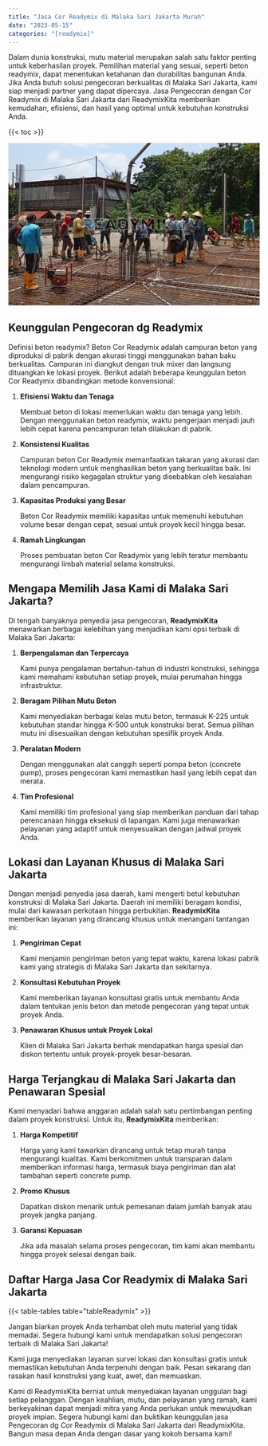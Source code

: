 ```yaml
---
title: "Jasa Cor Readymix di Malaka Sari Jakarta Murah"
date: "2023-05-15"
categories: "[readymix]"
---
```


Dalam dunia konstruksi, mutu material merupakan salah satu faktor penting untuk keberhasilan proyek. Pemilihan material yang sesuai, seperti beton readymix, dapat menentukan ketahanan dan durabilitas bangunan Anda. Jika Anda butuh solusi pengecoran berkualitas di Malaka Sari Jakarta, kami siap menjadi partner yang dapat dipercaya. Jasa Pengecoran dengan Cor Readymix di Malaka Sari Jakarta dari ReadymixKita memberikan kemudahan, efisiensi, dan hasil yang optimal untuk kebutuhan konstruksi Anda.

{{< toc >}}

![Jasa Cor Readymix di Malaka Sari Jakarta Murah](/images/readymix/cor-readymix-28.jpg)

## Keunggulan Pengecoran dg Readymix

Definisi beton readymix? Beton Cor Readymix adalah campuran beton yang diproduksi di pabrik dengan akurasi tinggi menggunakan bahan baku berkualitas. Campuran ini diangkut dengan truk mixer dan langsung dituangkan ke lokasi proyek. Berikut adalah beberapa keunggulan beton Cor Readymix dibandingkan metode konvensional:

1. **Efisiensi Waktu dan Tenaga**

   Membuat beton di lokasi memerlukan waktu dan tenaga yang lebih. Dengan menggunakan beton readymix, waktu pengerjaan menjadi jauh lebih cepat karena pencampuran telah dilakukan di pabrik.

2. **Konsistensi Kualitas**

   Campuran beton Cor Readymix memanfaatkan takaran yang akurasi dan teknologi modern untuk menghasilkan beton yang berkualitas baik. Ini mengurangi risiko kegagalan struktur yang disebabkan oleh kesalahan dalam pencampuran.

3. **Kapasitas Produksi yang Besar**

   Beton Cor Readymix memiliki kapasitas untuk memenuhi kebutuhan volume besar dengan cepat, sesuai untuk proyek kecil hingga besar.

4. **Ramah Lingkungan**

   Proses pembuatan beton Cor Readymix yang lebih teratur membantu mengurangi limbah material selama konstruksi.

## Mengapa Memilih Jasa Kami di Malaka Sari Jakarta?

Di tengah banyaknya penyedia jasa pengecoran, **ReadymixKita** menawarkan berbagai kelebihan yang menjadikan kami opsi terbaik di Malaka Sari Jakarta:

1. **Berpengalaman dan Terpercaya**

   Kami punya pengalaman bertahun-tahun di industri konstruksi, sehingga kami memahami kebutuhan setiap proyek, mulai perumahan hingga infrastruktur.

2. **Beragam Pilihan Mutu Beton**

   Kami menyediakan berbagai kelas mutu beton, termasuk K-225 untuk kebutuhan standar hingga K-500 untuk konstruksi berat. Semua pilihan mutu ini disesuaikan dengan kebutuhan spesifik proyek Anda.

3. **Peralatan Modern**

   Dengan menggunakan alat canggih seperti pompa beton (concrete pump), proses pengecoran kami memastikan hasil yang lebih cepat dan merata.

4. **Tim Profesional**

   Kami memiliki tim profesional yang siap memberikan panduan dari tahap perencanaan hingga eksekusi di lapangan. Kami juga menawarkan pelayanan yang adaptif untuk menyesuaikan dengan jadwal proyek Anda.

## Lokasi dan Layanan Khusus di Malaka Sari Jakarta

Dengan menjadi penyedia jasa daerah, kami mengerti betul kebutuhan konstruksi di Malaka Sari Jakarta. Daerah ini memiliki beragam kondisi, mulai dari kawasan perkotaan hingga perbukitan. **ReadymixKita** memberikan layanan yang dirancang khusus untuk menangani tantangan ini:

1. **Pengiriman Cepat**

   Kami menjamin pengiriman beton yang tepat waktu, karena lokasi pabrik kami yang strategis di Malaka Sari Jakarta dan sekitarnya.

2. **Konsultasi Kebutuhan Proyek**

   Kami memberikan layanan konsultasi gratis untuk membantu Anda dalam tentukan jenis beton dan metode pengecoran yang tepat untuk proyek Anda.

3. **Penawaran Khusus untuk Proyek Lokal**

   Klien di Malaka Sari Jakarta berhak mendapatkan harga spesial dan diskon tertentu untuk proyek-proyek besar-besaran.

## Harga Terjangkau di Malaka Sari Jakarta dan Penawaran Spesial

Kami menyadari bahwa anggaran adalah salah satu pertimbangan penting dalam proyek konstruksi. Untuk itu, **ReadymixKita** memberikan:

1. **Harga Kompetitif**

   Harga yang kami tawarkan dirancang untuk tetap murah tanpa mengurangi kualitas. Kami berkomitmen untuk transparan dalam memberikan informasi harga, termasuk biaya pengiriman dan alat tambahan seperti concrete pump.

2. **Promo Khusus**

   Dapatkan diskon menarik untuk pemesanan dalam jumlah banyak atau proyek jangka panjang.

3. **Garansi Kepuasan**

   Jika ada masalah selama proses pengecoran, tim kami akan membantu hingga proyek selesai dengan baik.

## Daftar Harga Jasa Cor Readymix di Malaka Sari Jakarta

{{< table-tables table="tableReadymix" >}}

Jangan biarkan proyek Anda terhambat oleh mutu material yang tidak memadai. Segera hubungi kami untuk mendapatkan solusi pengecoran terbaik di Malaka Sari Jakarta!

Kami juga menyediakan layanan survei lokasi dan konsultasi gratis untuk memastikan kebutuhan Anda terpenuhi dengan baik. Pesan sekarang dan rasakan hasil konstruksi yang kuat, awet, dan memuaskan.

Kami di ReadymixKita berniat untuk menyediakan layanan unggulan bagi setiap pelanggan. Dengan keahlian, mutu, dan pelayanan yang ramah, kami berkeyakinan dapat menjadi mitra yang Anda perlukan untuk mewujudkan proyek impian. Segera hubungi kami dan buktikan keunggulan jasa Pengecoran dg Cor Readymix di Malaka Sari Jakarta dari ReadymixKita. Bangun masa depan Anda dengan dasar yang kokoh bersama kami!